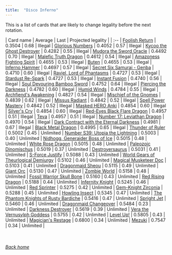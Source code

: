 ```yaml
---
title:  "Disco Inferno"
---
```


This is a list of cards that are likely to change legality before the next rotation.

| Card name | Average | Last | Projected legality |
| :-- |
[Foolish Return](https://db.ygoprodeck.com/card/?search=Foolish%20Return) | 0.3504 | 0.68 | Illegal |
[Glorious Numbers](https://db.ygoprodeck.com/card/?search=Glorious%20Numbers) | 0.4052 | 0.57 | Illegal |
[Kycoo the Ghost Destroyer](https://db.ygoprodeck.com/card/?search=Kycoo%20the%20Ghost%20Destroyer) | 0.4282 | 0.55 | Illegal |
[Mudora the Sword Oracle](https://db.ygoprodeck.com/card/?search=Mudora%20the%20Sword%20Oracle) | 0.4492 | 0.70 | Illegal |
[Malefic Truth Dragon](https://db.ygoprodeck.com/card/?search=Malefic%20Truth%20Dragon) | 0.4612 | 0.54 | Illegal |
[Amazoness Fighting Spirit](https://db.ygoprodeck.com/card/?search=Amazoness%20Fighting%20Spirit) | 0.4655 | 0.53 | Illegal |
[Buten](https://db.ygoprodeck.com/card/?search=Buten) | 0.4655 | 0.53 | Illegal |
[Inferno Hammer](https://db.ygoprodeck.com/card/?search=Inferno%20Hammer) | 0.4697 | 0.57 | Illegal |
[Secret Six Samurai - Genba](https://db.ygoprodeck.com/card/?search=Secret%20Six%20Samurai%20-%20Genba) | 0.4710 | 0.60 | Illegal |
[Raviel, Lord of Phantasms](https://db.ygoprodeck.com/card/?search=Raviel,%20Lord%20of%20Phantasms) | 0.4727 | 0.53 | Illegal |
[Stardust Re-Spark](https://db.ygoprodeck.com/card/?search=Stardust%20Re-Spark) | 0.4727 | 0.53 | Illegal |
[Instant Fusion](https://db.ygoprodeck.com/card/?search=Instant%20Fusion) | 0.4740 | 0.56 | Illegal |
[Soul Devouring Bamboo Sword](https://db.ygoprodeck.com/card/?search=Soul%20Devouring%20Bamboo%20Sword) | 0.4752 | 0.64 | Illegal |
[Piercing the Darkness](https://db.ygoprodeck.com/card/?search=Piercing%20the%20Darkness) | 0.4782 | 0.60 | Illegal |
[Humid Winds](https://db.ygoprodeck.com/card/?search=Humid%20Winds) | 0.4784 | 0.55 | Illegal |
[Archfiend's Awakening](https://db.ygoprodeck.com/card/?search=Archfiend's%20Awakening) | 0.4827 | 0.54 | Illegal |
[Mischief of the Gnomes](https://db.ygoprodeck.com/card/?search=Mischief%20of%20the%20Gnomes) | 0.4839 | 0.62 | Illegal |
[Missus Radiant](https://db.ygoprodeck.com/card/?search=Missus%20Radiant) | 0.4842 | 0.52 | Illegal |
[Spell Power Mastery](https://db.ygoprodeck.com/card/?search=Spell%20Power%20Mastery) | 0.4842 | 0.52 | Illegal |
[Masked HERO Anki](https://db.ygoprodeck.com/card/?search=Masked%20HERO%20Anki) | 0.4854 | 0.60 | Illegal |
[Silver's Cry](https://db.ygoprodeck.com/card/?search=Silver's%20Cry) | 0.4854 | 0.60 | Illegal |
[Red-Eyes Black Flare Dragon](https://db.ygoprodeck.com/card/?search=Red-Eyes%20Black%20Flare%20Dragon) | 0.4957 | 0.51 | Illegal |
[Teva](https://db.ygoprodeck.com/card/?search=Teva) | 0.4957 | 0.51 | Illegal |
[Number 17: Leviathan Dragon](https://db.ygoprodeck.com/card/?search=Number%2017:%20Leviathan%20Dragon) | 0.4970 | 0.54 | Illegal |
[Dark Contract with the Eternal Darkness](https://db.ygoprodeck.com/card/?search=Dark%20Contract%20with%20the%20Eternal%20Darkness) | 0.4981 | 0.67 | Illegal |
[Black Metal Dragon](https://db.ygoprodeck.com/card/?search=Black%20Metal%20Dragon) | 0.4995 | 0.65 | Illegal |
[Thunder of Ruler](https://db.ygoprodeck.com/card/?search=Thunder%20of%20Ruler) | 0.5002 | 0.45 | Unlimited |
[Number S39: Utopia the Lightning](https://db.ygoprodeck.com/card/?search=Number%20S39:%20Utopia%20the%20Lightning) | 0.5003 | 0.40 | Unlimited |
[Nidhogg, Generaider Boss of Ice](https://db.ygoprodeck.com/card/?search=Nidhogg,%20Generaider%20Boss%20of%20Ice) | 0.5015 | 0.48 | Unlimited |
[White Rose Dragon](https://db.ygoprodeck.com/card/?search=White%20Rose%20Dragon) | 0.5015 | 0.48 | Unlimited |
[Paleozoic Dinomischus](https://db.ygoprodeck.com/card/?search=Paleozoic%20Dinomischus) | 0.5019 | 0.37 | Unlimited |
[Destroyersaurus](https://db.ygoprodeck.com/card/?search=Destroyersaurus) | 0.5031 | 0.41 | Unlimited |
[S-Force Justify](https://db.ygoprodeck.com/card/?search=S-Force%20Justify) | 0.5088 | 0.43 | Unlimited |
[World Gears of Theurlogical Demiurgy](https://db.ygoprodeck.com/card/?search=World%20Gears%20of%20Theurlogical%20Demiurgy) | 0.5102 | 0.46 | Unlimited |
[Magical Musketeer Doc](https://db.ygoprodeck.com/card/?search=Magical%20Musketeer%20Doc) | 0.5103 | 0.41 | Unlimited |
[Dragonmaid Sheou](https://db.ygoprodeck.com/card/?search=Dragonmaid%20Sheou) | 0.5115 | 0.49 | Unlimited |
[Giant Orc](https://db.ygoprodeck.com/card/?search=Giant%20Orc) | 0.5130 | 0.47 | Unlimited |
[Zombie World](https://db.ygoprodeck.com/card/?search=Zombie%20World) | 0.5158 | 0.48 | Unlimited |
[Fossil Warrior Skull Bone](https://db.ygoprodeck.com/card/?search=Fossil%20Warrior%20Skull%20Bone) | 0.5160 | 0.43 | Unlimited |
[Red Rising Dragon](https://db.ygoprodeck.com/card/?search=Red%20Rising%20Dragon) | 0.5188 | 0.44 | Unlimited |
[Infernity Knight](https://db.ygoprodeck.com/card/?search=Infernity%20Knight) | 0.5245 | 0.46 | Unlimited |
[Red Sprinter](https://db.ygoprodeck.com/card/?search=Red%20Sprinter) | 0.5275 | 0.42 | Unlimited |
[Gem-Knight Zirconia](https://db.ygoprodeck.com/card/?search=Gem-Knight%20Zirconia) | 0.5288 | 0.45 | Unlimited |
[Howling Insect](https://db.ygoprodeck.com/card/?search=Howling%20Insect) | 0.5345 | 0.47 | Unlimited |
[The Phantom Knights of Rusty Bardiche](https://db.ygoprodeck.com/card/?search=The%20Phantom%20Knights%20of%20Rusty%20Bardiche) | 0.5416 | 0.47 | Unlimited |
[Spright Jet](https://db.ygoprodeck.com/card/?search=Spright%20Jet) | 0.5460 | 0.46 | Unlimited |
[Dragonmaid Changeover](https://db.ygoprodeck.com/card/?search=Dragonmaid%20Changeover) | 0.5484 | 0.23 | Unlimited |
[Darkness Destroyer](https://db.ygoprodeck.com/card/?search=Darkness%20Destroyer) | 0.5619 | 0.39 | Unlimited |
[Vera the Vernusylph Goddess](https://db.ygoprodeck.com/card/?search=Vera%20the%20Vernusylph%20Goddess) | 0.5755 | 0.42 | Unlimited |
[Level Up!](https://db.ygoprodeck.com/card/?search=Level%20Up!) | 0.5805 | 0.43 | Unlimited |
[Magician's Restage](https://db.ygoprodeck.com/card/?search=Magician's%20Restage) | 0.6800 | 0.34 | Unlimited |
[Mezuki](https://db.ygoprodeck.com/card/?search=Mezuki) | 0.7547 | 0.34 | Unlimited |

<br>

###### [Back home](index)